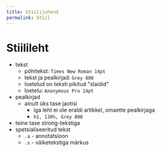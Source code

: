 ```yaml
---
title: Stiilijuhend
permalink: Stiil
---
```


# Stiilileht

- tekst
  - põhitekst: `Times New Roman 14pt`
  - tekst ja pealkirjad: `Grey 800`
  - loetelud on teksti pikitud "slaidid"
  - loetelu: `Anonymous Pro 14pt`
- pealkirjad
  - ainult üks tase jaotisi
    - iga leht ei ole eraldi artikkel, omaette pealkirjaga 
    - `h1, 130%, Grey 800`
- teine tase strong-tekstiga
- spetsialiseeritud tekst
  - `.a` - annotatsioon
  - `.s` - väiketekstiga märkus


